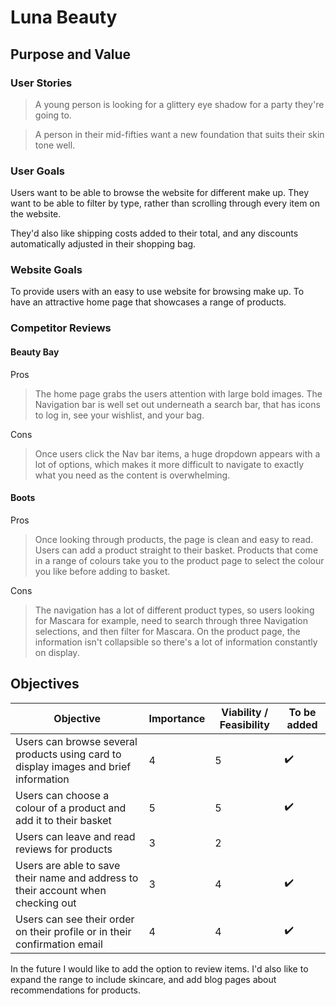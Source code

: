 # Luna Beauty

## Purpose and Value

### User Stories
> A young person is looking for a glittery eye shadow for a party they're going to.

> A person in their mid-fifties want a new foundation that suits their skin tone well. 

### User Goals
Users want to be able to browse the website for different make up. They want to be able to filter by type, rather than scrolling through every item on the website.

They'd also like shipping costs added to their total, and any discounts automatically adjusted in their shopping bag.

### Website Goals
To provide users with an easy to use website for browsing make up. To have an attractive home page that showcases a range of products.

### Competitor Reviews

#### Beauty Bay
Pros
> The home page grabs the users attention with large bold images. The Navigation bar is well set out underneath a search bar, that has icons to log in, see your wishlist, and your bag.

Cons
> Once users click the Nav bar items, a huge dropdown appears with a lot of options, which makes it more difficult to navigate to exactly what you need as the content is overwhelming.

#### Boots
Pros
> Once looking through products, the page is clean and easy to read. Users can add a product straight to their basket. Products that come in a range of colours take you to the product page to select the colour you like before adding to basket.

Cons
> The navigation has a lot of different product types, so users looking for Mascara for example, need to search through three Navigation selections, and then filter for Mascara. On the product page, the information isn't collapsible so there's a lot of information constantly on display.

## Objectives

| Objective           | Importance | Viability / Feasibility | To be added |
|------------|------------|-------------------------|--------|
| Users can browse several products using card to display images and brief information |  4  |   5   |  :heavy_check_mark:  |
| Users can choose a colour of a product and add it to their basket  |   5    |   5   | :heavy_check_mark: |
| Users can leave and read reviews for products   |  3  |  2   |    |
| Users are able to save their name and address to their account when checking out |  3  |  4  | :heavy_check_mark: |
| Users can see their order on their profile or in their confirmation email |   4   |   4  | :heavy_check_mark:     |

In the future I would like to add the option to review items. I'd also like to expand the range to include skincare, and add blog pages about recommendations for products.

